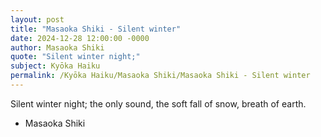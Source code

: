 ```yaml
---
layout: post
title: "Masaoka Shiki - Silent winter"
date: 2024-12-28 12:00:00 -0000
author: Masaoka Shiki
quote: "Silent winter night;"
subject: Kyōka Haiku
permalink: /Kyōka Haiku/Masaoka Shiki/Masaoka Shiki - Silent winter
---
```


Silent winter night;
  the only sound, the soft fall
  of snow, breath of earth.

- Masaoka Shiki
